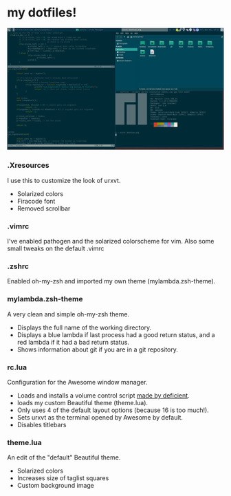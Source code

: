 # my dotfiles!
![](desktop.png)

### .Xresources
I use this to customize the look of urxvt.
- Solarized colors
- Firacode font
- Removed scrollbar

### .vimrc
I've enabled pathogen and the solarized colorscheme for vim.
Also some small tweaks on the default .vimrc

### .zshrc
Enabled oh-my-zsh and imported my own theme (mylambda.zsh-theme).

### mylambda.zsh-theme
A very clean and simple oh-my-zsh theme.
- Displays the full name of the working directory.
- Displays a blue lambda if last process had a good return status, and a red
lambda if it had a bad return status.
- Shows information about git if you are in a git repository.

### rc.lua
Configuration for the Awesome window manager.
- Loads and installs a volume control script
[made by deficient](https://github.com/deficient/volume-control).
- loads my custom Beautiful theme (theme.lua).
- Only uses 4 of the default layout options (because 16 is too much!).
- Sets urxvt as the terminal opened by Awesome by default.
- Disables titlebars

### theme.lua
An edit of the "default" Beautiful theme.
- Solarized colors
- Increases size of taglist squares
- Custom background image
